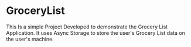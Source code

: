 # GroceryList

This Is a simple Project Developed to demonstrate the Grocery List Application. It uses Async Storage to store the user's Grocery List data on the user's machine.

